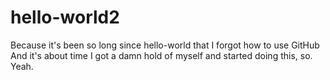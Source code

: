 # hello-world2
Because it's been so long since hello-world that I forgot how to use GitHub
And it's about time I got a damn hold of myself and started doing this, so.
Yeah.

